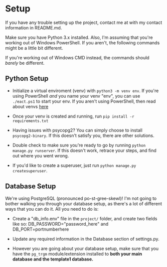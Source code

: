 # Setup

If you have any trouble setting up the project, contact me at with my contact information in README.md.

Make sure you have Python 3.x installed. Also, I'm assuming that you're working out of Windows PowerShell. If you aren't, the following commands might be a little bit different.

If you're working out of Windows CMD instead, the commands should _barely_ be different.

## Python Setup

- Initialize a virtual enviroment (venv) with `python3 -m venv env`. If you're using PowerShell _and_ you name your venv "env", you can use `./eact.ps1` to start your env. If you aren't using PowerShell, then read about venvs [here](https://docs.python.org/3/library/venv.html)

- Once your venv is created and running, run `pip install -r requirements.txt`

- Having issues with psycopg2? You can simply choose to install `psycopg2-binary`. If this doesn't satisfy you, there are other solutions.

- Double check to make sure you're ready to go by running `python manage.py runserver`. If this doesn't work, retrace your steps, and find out where you went wrong.

- If you'd like to create a superuser, just run `python manage.py createsuperuser`.

## Database Setup

We're using PostgreSQL (pronounced po-st-gree-skewl)! I'm not going to bother walking you through your database setup, as there's a lot of different ways that you can do it. All you need to do is:

- Create a "db_info.env" file in the `project/` folder, and create two fields like so: DB_PASSWORD="password_here" and DB_PORT=portnumberhere

- Update any required information in the Database section of settings.py.

- However you are going about your database setup, make sure that you have the `pg_trgm` module/extension installed to **both your main database and the template1 database.**
